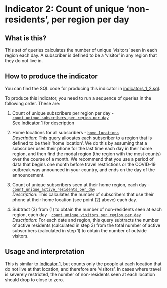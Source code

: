 # Indicator 2: Count of unique ‘non-residents’, per region per day

## What is this?

This set of queries calculates the number of unique ‘visitors’ seen in each region each day. A subscriber is defined to be a ‘visitor’ in any region that they do not live in.

## How to produce the indicator

You can find the SQL code for producing this indicator in [indicators_1_2.sql](indicators_1_2.sql).

To produce this indicator, you need to run a sequence of queries in the following order. These are:

1. Count of unique subscribers per region per day - [`count_unique_subscribers_per_region_per_day`](indicators_1_2.sql#L1-L14)  
    See [Indicator 1](indicator_1.md) for description

2. Home locations for all subscribers - [`home_locations`](indicators_1_2.sql#L18-L45)  
    *Description*: This query allocates each subscriber to a region that is defined to be their ‘home location’. We do this by assuming that a subscriber uses their phone for the last time each day in their home region, and then find the modal region (the region with the most counts) over the course of a month. We recommend that you use a period of data that begins one month before travel restrictions or the COVID-19 outbreak was announced in your country, and ends on the day of the announcement.

3. Count of unique subscribers seen at their home region, each day - [`count_unique_active_residents_per_day`](indicators_1_2.sql#L48-L61)  
    *Description*: This calculates the number of subscribers that use their phone at their home location (see point (2) above) each day.

4. Subtract (3) from (1) to obtain the number of non-residents seen at each region, each day - [`count_unique_visitors_per_region_per_day`](indicators_1_2.sql#L63-L73)  
    *Description*: For each date and region, this query subtracts the number of active residents (calculated in step 3) from the total number of active subscribers (calculated in step 1) to obtain the number of outside visitors.

## Usage and interpretation

This is similar to [Indicator 1](indicator_1.md), but counts only the people at each location that do not live at that location, and therefore are ‘visitors’. In cases where travel is severely restricted, the number of non-residents seen at each location should drop to close to zero.
